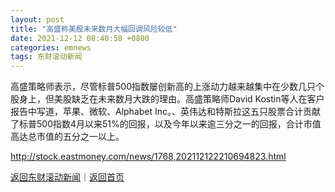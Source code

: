 ```yaml
---
layout: post
title: "高盛称美股未来数月大幅回调风险较低"
date: 2021-12-12 08:40:58 +0800
categories: emnews
tags: 东财滚动新闻
---
```


高盛策略师表示，尽管标普500指数屡创新高的上涨动力越来越集中在少数几只个股身上，但美股缺乏在未来数月大跌的理由。高盛策略师David Kostin等人在客户报告中写道，苹果、微软、Alphabet Inc。、英伟达和特斯拉这五只股票合计贡献了标普500指数4月以来51%的回报，以及今年以来逾三分之一的回报，合计市值高达总市值的五分之一以上。

<http://stock.eastmoney.com/news/1768,202112122210694823.html>

[返回东财滚动新闻](//finews.withounder.com/emnews/)｜[返回首页](//finews.withounder.com/)